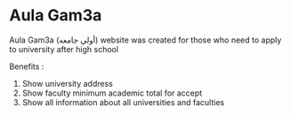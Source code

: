 # Aula Gam3a
 
Aula Gam3a (أولي جامعه) website was created for those who need to apply to university after high school<br>

Benefits :<br>
1. Show university address
2. Show faculty minimum academic total for accept
3. Show all information about all universities and faculties
